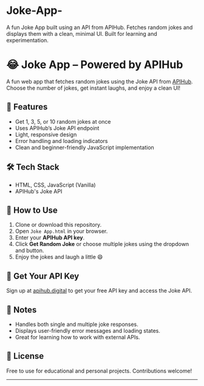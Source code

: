 # Joke-App-
A fun Joke App built using an API from APIHub. Fetches random jokes and displays them with a clean, minimal UI. Built for learning and experimentation.
# 😂 Joke App – Powered by APIHub

A fun web app that fetches random jokes using the Joke API from [APIHub](https://apihub.digital). Choose the number of jokes, get instant laughs, and enjoy a clean UI!

## 🔧 Features

- Get 1, 3, 5, or 10 random jokes at once
- Uses APIHub’s Joke API endpoint
- Light, responsive design
- Error handling and loading indicators
- Clean and beginner-friendly JavaScript implementation

## 🛠️ Tech Stack

- HTML, CSS, JavaScript (Vanilla)
- APIHub's Joke API

## 🚀 How to Use

1. Clone or download this repository.
2. Open `Joke App.html` in your browser.
3. Enter your **APIHub API key**.
4. Click **Get Random Joke** or choose multiple jokes using the dropdown and button.
5. Enjoy the jokes and laugh a little 😄

## 🔐 Get Your API Key

Sign up at [apihub.digital](https://apihub.digital) to get your free API key and access the Joke API.

## 📌 Notes

- Handles both single and multiple joke responses.
- Displays user-friendly error messages and loading states.
- Great for learning how to work with external APIs.

## 📄 License

Free to use for educational and personal projects. Contributions welcome!

---
